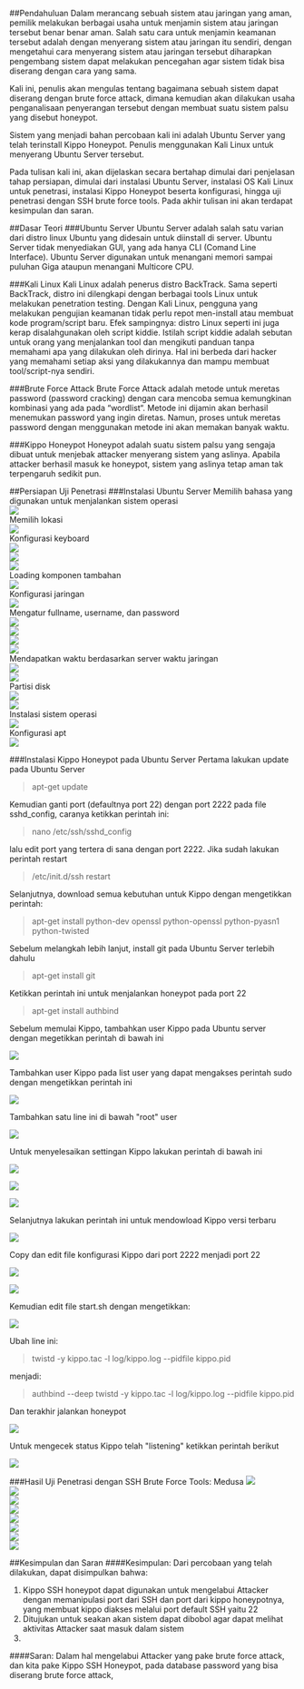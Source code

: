 ##Pendahuluan
Dalam merancang sebuah sistem atau jaringan yang aman, pemilik melakukan berbagai usaha untuk menjamin sistem atau jaringan tersebut benar benar aman. Salah satu cara untuk menjamin keamanan tersebut adalah dengan menyerang sistem atau jaringan itu sendiri, dengan mengetahui cara menyerang sistem atau jaringan tersebut diharapkan pengembang sistem dapat melakukan pencegahan agar sistem tidak bisa diserang dengan cara yang sama.

Kali ini, penulis akan mengulas tentang bagaimana sebuah sistem dapat diserang dengan brute force attack, dimana kemudian akan dilakukan usaha penganalisaan penyerangan tersebut dengan membuat suatu sistem palsu yang disebut honeypot.

Sistem yang menjadi bahan percobaan kali ini adalah Ubuntu Server yang telah terinstall Kippo Honeypot. Penulis menggunakan Kali Linux untuk menyerang Ubuntu Server tersebut.

Pada tulisan kali ini, akan dijelaskan secara bertahap dimulai dari penjelasan tahap persiapan, dimulai dari instalasi Ubuntu Server, instalasi OS Kali Linux untuk penetrasi, instalasi Kippo Honeypot beserta konfigurasi, hingga uji penetrasi dengan SSH brute force tools. Pada akhir tulisan ini akan terdapat kesimpulan dan saran.

##Dasar Teori
###Ubuntu Server
Ubuntu Server adalah salah satu varian dari distro linux Ubuntu yang didesain untuk diinstall di server. Ubuntu Server tidak menyediakan GUI, yang ada hanya CLI (Comand Line Interface). Ubuntu Server digunakan untuk menangani memori sampai puluhan Giga ataupun menangani Multicore CPU.

###Kali Linux
Kali Linux adalah penerus distro BackTrack. Sama seperti BackTrack, distro ini dilengkapi dengan berbagai tools Linux untuk melakukan penetration testing. Dengan Kali Linux, pengguna yang melakukan pengujian keamanan tidak perlu repot men-install atau membuat kode program/script baru. Efek sampingnya: distro Linux seperti ini juga kerap disalahgunakan oleh script kiddie. Istilah script kiddie adalah sebutan untuk orang yang menjalankan tool dan mengikuti panduan tanpa memahami apa yang dilakukan oleh dirinya. Hal ini berbeda dari hacker yang memahami setiap aksi yang dilakukannya dan mampu membuat tool/script-nya sendiri.

###Brute Force Attack
Brute Force Attack adalah metode untuk meretas password (password cracking) dengan cara mencoba semua kemungkinan kombinasi yang ada pada “wordlist“. Metode ini dijamin akan berhasil menemukan password yang ingin diretas. Namun, proses untuk meretas password dengan menggunakan metode ini akan memakan banyak waktu.

###Kippo Honeypot
Honeypot adalah suatu sistem palsu yang sengaja dibuat untuk menjebak attacker menyerang sistem yang aslinya. Apabila attacker berhasil masuk ke honeypot, sistem yang aslinya tetap aman tak terpengaruh sedikit pun. 

##Persiapan Uji Penetrasi
###Instalasi Ubuntu Server
Memilih bahasa yang digunakan untuk menjalankan sistem operasi<br/>
![](https://github.com/kharismana31/PKSJ/blob/master/tugas1/images/install_ubuntu_server_1.png?raw=true)<br/>
Memilih lokasi<br/>
![](https://github.com/kharismana31/PKSJ/tree/master/tugas1/images/install_ubuntu_server_2.png?raw=true)<br/>
Konfigurasi keyboard<br/>
![](https://github.com/kharismana31/PKSJ/tree/master/tugas1/images/install_ubuntu_server-3.png?raw=true)<br/>
![](https://github.com/kharismana31/PKSJ/tree/master/tugas1/images/install_ubuntu_server_4.png?raw=true)<br/>
![](https://github.com/kharismana31/PKSJ/tree/master/tugas1/images/install_ubuntu_server-5.png?raw=true)<br/>
Loading komponen tambahan<br/>
![](https://github.com/kharismana31/PKSJ/tree/master/tugas1/images/install_ubuntu_server_6.png?raw=true)<br/>
Konfigurasi jaringan<br/>
![](https://github.com/kharismana31/PKSJ/tree/master/tugas1/images/install_ubuntu_server_7.png?raw=true)<br/>
Mengatur fullname, username, dan password<br/>
![](https://github.com/kharismana31/PKSJ/tree/master/tugas1/images/install_ubuntu_server_8.png?raw=true)<br/>
![](https://github.com/kharismana31/PKSJ/tree/master/tugas1/images/install_ubuntu_server_10.png?raw=true)<br/>
![](https://github.com/kharismana31/PKSJ/tree/master/tugas1/images/install_ubuntu_server_11.png?raw=true)<br/>
![](https://github.com/kharismana31/PKSJ/tree/master/tugas1/images/install_ubuntu_server-12.png?raw=true)<br/>
Mendapatkan waktu berdasarkan server waktu jaringan<br/>
![](https://github.com/kharismana31/PKSJ/tree/master/tugas1/images/install_ubuntu_server_13.png?raw=true)<br/>
![](https://github.com/kharismana31/PKSJ/tree/master/tugas1/images/install_ubuntu_server_14.png?raw=true)<br/>
Partisi disk<br/>
![](https://github.com/kharismana31/PKSJ/tree/master/tugas1/images/install_ubuntu_server-15.png?raw=true)<br/>
![](https://github.com/kharismana31/PKSJ/tree/master/tugas1/images/install_ubuntu_server_16.png?raw=true)<br/>
Instalasi sistem operasi<br/>
![](https://github.com/kharismana31/PKSJ/tree/master/tugas1/images/install_ubuntu_server_17.png?raw=true)<br/>
Konfigurasi apt<br/>
![](https://github.com/kharismana31/PKSJ/tree/master/tugas1/images/install_ubuntu_server_18.png?raw=true)<br/>


###Instalasi Kippo Honeypot pada Ubuntu Server
Pertama lakukan update pada Ubuntu Server

> apt-get update

Kemudian ganti port (defaultnya port 22) dengan port 2222 pada file sshd_config, caranya ketikkan perintah ini:

> nano /etc/ssh/sshd_config

lalu edit port yang tertera di sana dengan port 2222. Jika sudah lakukan perintah restart

> /etc/init.d/ssh restart

Selanjutnya, download semua kebutuhan untuk Kippo dengan mengetikkan perintah:

> apt-get install python-dev openssl python-openssl python-pyasn1 python-twisted

Sebelum melangkah lebih lanjut, install git pada Ubuntu Server terlebih dahulu

> apt-get install git

Ketikkan perintah ini untuk menjalankan honeypot pada port 22

> apt-get install authbind

Sebelum memulai Kippo, tambahkan user Kippo pada Ubuntu server dengan megetikkan perintah di bawah ini

![](1_tambah_user_kippo.png?raw=true)<br/>

Tambahkan user Kippo pada list user yang dapat mengakses perintah sudo dengan mengetikkan perintah ini

![](2_edit_visudo.png?raw=true)<br/>

Tambahkan satu line ini di bawah "root" user 

![](3_edit_visudo.png?raw=true)<br/>

Untuk menyelesaikan settingan Kippo lakukan perintah di bawah ini

![](4_using_port_22.png?raw=true)<br/>

![](5_using_port_22.png?raw=true)<br/>

![](6_using_port_22.png?raw=true)<br/>

Selanjutnya lakukan perintah ini untuk mendowload Kippo versi terbaru 

![](7_git_clone.png?raw=true)<br/>

Copy dan edit file konfigurasi Kippo dari port 2222 menjadi port 22 

![](8_copy_kippo.png?raw=true)<br/>

![](9_nano_kippo.png?raw=true)<br/>

Kemudian edit file start.sh dengan mengetikkan:

![](10_nano_start.png?raw=true)<br/>

Ubah line ini:

> twistd -y kippo.tac -l log/kippo.log --pidfile kippo.pid

menjadi:

> authbind --deep twistd -y kippo.tac -l log/kippo.log --pidfile kippo.pid

Dan terakhir jalankan honeypot

![](11_run_honeypot.png?raw=true)<br/>

Untuk mengecek status Kippo telah "listening" ketikkan perintah berikut

![](12_cek_kippo.png?raw=true)<br/>

###Hasil Uji Penetrasi dengan SSH Brute Force Tools: Medusa
![](16-52-38_connect_to_ssh.png?raw=true)<br/>
![](16-53-49_pass_gagal.png?raw=true)<br/>
![](16-54-37_login_success_root.png?raw=true)<br/>
![](16-55-48_ls.png?raw=true)<br/>
![](16-56-37_touch_pksj.png?raw=true)<br/>
![](16-57-34_ls_rm.png?raw=true)<br/>
![](16-59-41_exit.png?raw=true)<br/>
![](17-00-18_ls_terakhir.png?raw=true)<br/>

##Kesimpulan dan Saran
####Kesimpulan:
Dari percobaan yang telah dilakukan, dapat disimpulkan bahwa:<br/>
1. Kippo SSH honeypot dapat digunakan untuk mengelabui Attacker dengan memanipulasi port dari SSH dan port dari kippo honeypotnya, yang membuat kippo diakses melalui port default SSH yaitu 22
2. Ditujukan untuk seakan akan sistem dapat dibobol agar dapat melihat aktivitas Attacker saat masuk dalam sistem
3. 

####Saran:
Dalam hal mengelabui Attacker yang pake brute force attack, dan kita pake Kippo SSH Honeypot, pada database password yang bisa diserang brute force attack, 




